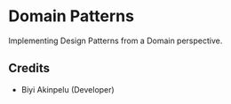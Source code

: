 # Domain Patterns
Implementing Design Patterns from a Domain perspective.

## Credits
- Biyi Akinpelu (Developer)
